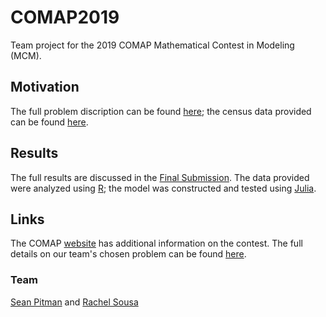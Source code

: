 # COMAP2019
Team project for the 2019 COMAP Mathematical Contest in Modeling (MCM).

## Motivation
The full problem discription can be found [here](https://github.com/megan-lynn-tucker/COMAP2019/blob/master/Problem.pdf); the census data provided can be found [here]().

## Results
The full results are discussed in the [Final Submission](https://github.com/megan-lynn-tucker/COMAP2019/blob/master/Final%20Submission.pdf).
The data provided were analyzed using [R](https://github.com/megan-lynn-tucker/COMAP2019/blob/master/DataExploration.Rmd);
the model was constructed and tested using [Julia](https://github.com/megan-lynn-tucker/COMAP2019/blob/master/MathematicalModel.jl).

## Links
The COMAP [website](http://www.mathmodels.org/Problems/2019/MCM-C/index.html) has additional information on the contest.
The full details on our team's chosen problem can be found [here](http://www.mathmodels.org/Problems/2019/MCM-C/index.html).

### Team
[Sean Pitman](https://github.com/seanpitman) and [Rachel Sousa](https://github.com/rachel-sousa)
